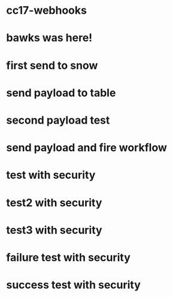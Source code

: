 # cc17-webhooks
# bawks was here!
# first send to snow
# send payload to table
# second payload test
# send payload and fire workflow
# test with security
# test2 with security
# test3 with security
# failure test with security
# success test with security

